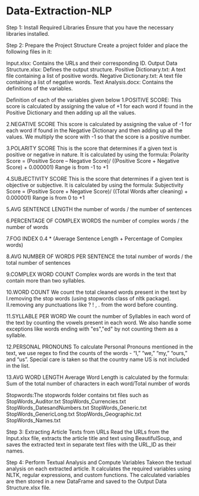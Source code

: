 # Data-Extraction-NLP
Step 1: Install Required Libraries
        Ensure that you have the necessary libraries installed.

Step 2: Prepare the Project Structure
Create a project folder and place the following files in it:

Input.xlsx: Contains the URLs and their corresponding ID.
Output Data Structure.xlsx: Defines the output structure.
Positive Dictionary.txt: A text file containing a list of positive words.
Negative Dictionary.txt: A text file containing a list of negative words.
Text Analysis.docx: Contains the definitions of the variables.

Definition of each of the variables given below
1.POSITIVE SCORE:
This score is calculated by assigning the value of +1 for each word if found in the Positive Dictionary and then adding up all the values.

2.NEGATIVE SCORE
This score is calculated by assigning the value of -1 for each word if found in the Negative Dictionary and 
then adding up all the values. We multiply the score with -1 so that the score is a positive number.

3.POLARITY SCORE
This is the score that determines if a given text is positive or negative in nature. It is calculated by using the formula: 
Polarity Score = (Positive Score – Negative Score)/ ((Positive Score + Negative Score) + 0.000001)
Range is from -1 to +1

4.SUBJECTIVITY SCORE
This is the score that determines if a given text is objective or subjective. It is calculated by using the formula: 
Subjectivity Score = (Positive Score + Negative Score)/ ((Total Words after cleaning) + 0.000001)
Range is from 0 to +1

5.AVG SENTENCE LENGTH
the number of words / the number of sentences

6.PERCENTAGE OF COMPLEX WORDS
the number of complex words / the number of words 

7.FOG INDEX
0.4 * (Average Sentence Length + Percentage of Complex words)

8.AVG NUMBER OF WORDS PER SENTENCE
the total number of words / the total number of sentences

9.COMPLEX WORD COUNT
Complex words are words in the text that contain more than two syllables.

10.WORD COUNT
We count the total cleaned words present in the text by 
I.removing the stop words (using stopwords class of nltk package).
II.removing any punctuations like ? ! , . from the word before counting.

11.SYLLABLE PER WORD
We count the number of Syllables in each word of the text by counting the vowels present in each word. 
We also handle some exceptions like words ending with "es","ed" by not counting them as a syllable.

12.PERSONAL PRONOUNS
To calculate Personal Pronouns mentioned in the text, we use regex to find the counts of 
the words - “I,” “we,” “my,” “ours,” and “us”. Special care is taken so that the country name US is not included in the list.

13.AVG WORD LENGTH
Average Word Length is calculated by the formula:
Sum of the total number of characters in each word/Total number of words

Stopwords:The stopwords folder contains txt files such as
          StopWords_Auditor.txt
    	  StopWords_Currencies.txt
    	  StopWords_DatesandNumbers.txt
    	  StopWords_Generic.txt
     	  StopWords_GenericLong.txt
    	  StopWords_Geographic.txt
    	  StopWords_Names.txt

Step 3: Extracting Article Texts from URLs
        Read the URLs from the Input.xlsx file, extracts the article title and text using 
        BeautifulSoup, and saves the extracted text in separate text files with the URL_ID as their names.

Step 4: Perform Textual Analysis and Compute Variables
        Takeon the textual analysis on each extracted article. It calculates the required variables 
        using NLTK, regular expressions, and custom functions. The calculated variables are then stored in a 
        new DataFrame and saved to the Output Data Structure.xlsx file.

